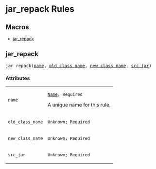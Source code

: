 
<!---
Documentation generated by Skydoc
-->
<h1>jar_repack Rules</h1>


<nav class="toc">
  <h2>Macros</h2>
  <ul>
    <li><a href="#jar_repack">jar_repack</a></li>
  </ul>
</nav>
<a name="jar_repack"></a>

## jar_repack

<pre>
jar_repack(<a href="#jar_repack.name">name</a>, <a href="#jar_repack.old_class_name">old_class_name</a>, <a href="#jar_repack.new_class_name">new_class_name</a>, <a href="#jar_repack.src_jar">src_jar</a>)
</pre>




<a name="jar_repack_args"></a>
### Attributes


<table class="params-table">
  <colgroup>
    <col class="col-param" />
    <col class="col-description" />
  </colgroup>
  <tbody>
    <tr id="jar_repack.name">
      <td><code>name</code></td>
      <td>
        <p><code><a href="https://bazel.build/docs/build-ref.html#name">Name</a>; Required</code></p>
        <p>A unique name for this rule.</p>
      </td>
    </tr>
    <tr id="jar_repack.old_class_name">
      <td><code>old_class_name</code></td>
      <td>
        <p><code>Unknown; Required</code></p>
      </td>
    </tr>
    <tr id="jar_repack.new_class_name">
      <td><code>new_class_name</code></td>
      <td>
        <p><code>Unknown; Required</code></p>
      </td>
    </tr>
    <tr id="jar_repack.src_jar">
      <td><code>src_jar</code></td>
      <td>
        <p><code>Unknown; Required</code></p>
      </td>
    </tr>
  </tbody>
</table>
